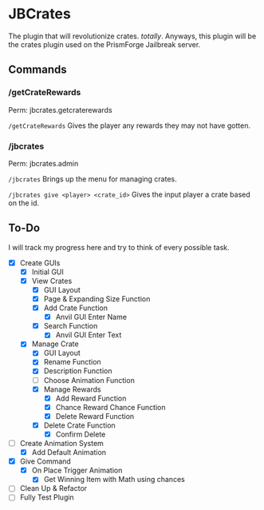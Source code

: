 # JBCrates

The plugin that will revolutionize crates. *totally*. Anyways, this plugin will be the crates plugin used on the PrismForge Jailbreak server. 
## Commands


### /getCrateRewards
Perm: jbcrates.getcraterewards

`/getCrateRewards` Gives the player any rewards they may not have gotten.

### /jbcrates 
Perm: jbcrates.admin

`/jbcrates` Brings up the menu for managing crates.

`/jbcrates give <player> <crate_id>` Gives the input player a crate based on the id.

## To-Do
I will track my progress here and try to think of every possible task.
- [X] Create GUIs
  - [X] Initial GUI
  - [X] View Crates 
    - [X] GUI Layout
    - [X] Page & Expanding Size Function
    - [X] Add Crate Function
      - [X] Anvil GUI Enter Name
    - [X] Search Function
        - [X] Anvil GUI Enter Text
  - [X] Manage Crate
    - [X] GUI Layout
    - [X] Rename Function
    - [X] Description Function
    - [ ] Choose Animation Function
    - [X] Manage Rewards
        - [X] Add Reward Function
        - [X] Chance Reward Chance Function
        - [X] Delete Reward Function
    - [X] Delete Crate Function
        - [X] Confirm Delete
- [ ] Create Animation System
  - [X] Add Default Animation
- [X] Give Command
  - [X] On Place Trigger Animation
    - [X] Get Winning Item with Math using chances
- [ ] Clean Up & Refactor
- [ ] Fully Test Plugin
